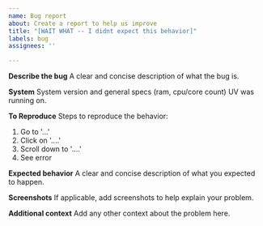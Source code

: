 ```yaml
---
name: Bug report
about: Create a report to help us improve
title: "[WAIT WHAT -- I didnt expect this behavior]"
labels: bug
assignees: ''

---
```


**Describe the bug**
A clear and concise description of what the bug is.

**System**
System version and general specs (ram, cpu/core count) UV was running on. 

**To Reproduce**
Steps to reproduce the behavior:
1. Go to '...'
2. Click on '....'
3. Scroll down to '....'
4. See error

**Expected behavior**
A clear and concise description of what you expected to happen.

**Screenshots**
If applicable, add screenshots to help explain your problem.

**Additional context**
Add any other context about the problem here.
